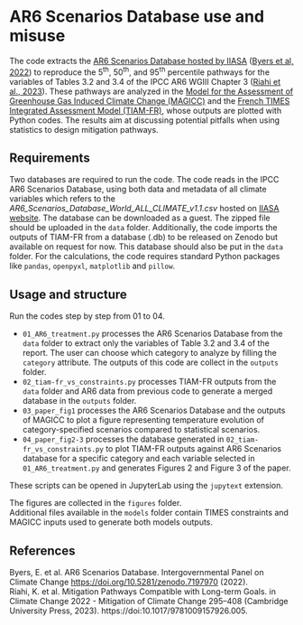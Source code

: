 # AR6 Scenarios Database use and misuse

The code extracts the [AR6 Scenarios Database hosted by IIASA](https://data.ece.iiasa.ac.at/ar6/#/downloads) ([Byers et al, 2022](https://doi.org/10.5281/zenodo.7197970)) to reproduce the 5<sup>th</sup>, 50<sup>th</sup>, and 95<sup>th</sup> percentile pathways for the variables of Tables 3.2 and 3.4 of the IPCC AR6 WGIII Chapter 3 ([Riahi et al., 2023](https://doi.org/10.1017/9781009157926.005)). These pathways are analyzed in the [Model for the Assessment of Greenhouse Gas Induced Climate Change (MAGICC)](https://magicc.org/) and the [French TIMES Integrated Assessment Model (TIAM-FR)](https://github.com/LucasDesport/tiam-fr), whose outputs are plotted with Python codes. The results aim at discussing potential pitfalls when using statistics to design mitigation pathways.

## Requirements

Two databases are required to run the code.
The code reads in the IPCC AR6 Scenarios Database, using both data and metadata of all climate variables which refers to the *AR6_Scenarios_Database_World_ALL_CLIMATE_v1.1.csv* hosted on [IIASA website](https://data.ece.iiasa.ac.at/ar6/#/downloads). The database can be downloaded as a guest. The zipped file should be uploaded in the ```data``` folder.
Additionally, the code imports the outputs of TIAM-FR from a database (.db) to be released on Zenodo but available on request for now. This database should also be put in the ```data``` folder.
For the calculations, the code requires standard Python packages like `pandas`, `openpyxl`, `matplotlib` and `pillow`.

## Usage and structure

Run the codes step by step from 01 to 04.  
- `01_AR6_treatment.py` processes the AR6 Scenarios Database from the ```data``` folder to extract only the variables of Table 3.2 and 3.4 of the report. The user can choose which category to analyze by filling the `category` attribute. The outputs of this code are collect in the ```outputs``` folder.
- `02_tiam-fr_vs_constraints.py` processes TIAM-FR outputs from the `data` folder and AR6 data from previous code to generate a merged database in the `outputs` folder.
- `03_paper_fig1` processes the AR6 Scenarios Database and the outputs of MAGICC to plot a figure representing temperature evolution of category-specified scenarios compared to statistical scenarios.
- `04_paper_fig2-3` processes the database generated in `02_tiam-fr_vs_constraints.py` to plot TIAM-FR outputs against AR6 Scenarios database for a specific category and each variable selected in `01_AR6_treatment.py` and generates Figures 2 and Figure 3 of the paper.

These scripts can be opened in JupyterLab using the `jupytext` extension.

The figures are collected in the `figures` folder.  
Additional files available in the `models` folder contain TIMES constraints and MAGICC inputs used to generate both models outputs.

## References
Byers, E. et al. AR6 Scenarios Database. Intergovernmental Panel on Climate Change https://doi.org/10.5281/zenodo.7197970 (2022).  
Riahi, K. et al. Mitigation Pathways Compatible with Long-term Goals. in Climate Change 2022 - Mitigation of Climate Change 295–408 (Cambridge University Press, 2023). https://doi:10.1017/9781009157926.005.
